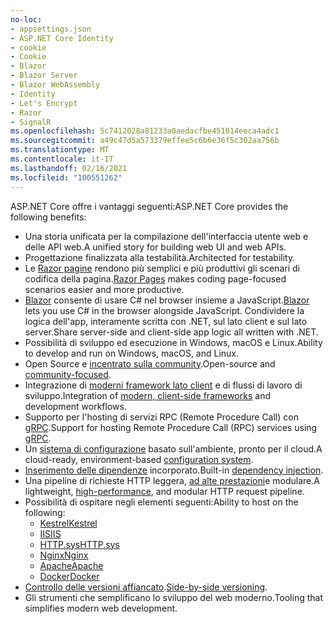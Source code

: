 ```yaml
---
no-loc:
- appsettings.json
- ASP.NET Core Identity
- cookie
- Cookie
- Blazor
- Blazor Server
- Blazor WebAssembly
- Identity
- Let's Encrypt
- Razor
- SignalR
ms.openlocfilehash: 5c7412028a81233a0aedacfbe451014eeca4adc1
ms.sourcegitcommit: a49c47d5a573379effee5c6b6e36f5c302aa756b
ms.translationtype: MT
ms.contentlocale: it-IT
ms.lasthandoff: 02/16/2021
ms.locfileid: "100551262"
---
```

<span data-ttu-id="15fb9-101">ASP.NET Core offre i vantaggi seguenti:</span><span class="sxs-lookup"><span data-stu-id="15fb9-101">ASP.NET Core provides the following benefits:</span></span>

* <span data-ttu-id="15fb9-102">Una storia unificata per la compilazione dell'interfaccia utente web e delle API web.</span><span class="sxs-lookup"><span data-stu-id="15fb9-102">A unified story for building web UI and web APIs.</span></span>
* <span data-ttu-id="15fb9-103">Progettazione finalizzata alla testabilità.</span><span class="sxs-lookup"><span data-stu-id="15fb9-103">Architected for testability.</span></span>
* <span data-ttu-id="15fb9-104">Le [ Razor pagine](xref:razor-pages/index) rendono più semplici e più produttivi gli scenari di codifica della pagina.</span><span class="sxs-lookup"><span data-stu-id="15fb9-104">[Razor Pages](xref:razor-pages/index) makes coding page-focused scenarios easier and more productive.</span></span>
* <span data-ttu-id="15fb9-105">[Blazor](xref:blazor/index) consente di usare C# nel browser insieme a JavaScript.</span><span class="sxs-lookup"><span data-stu-id="15fb9-105">[Blazor](xref:blazor/index) lets you use C# in the browser alongside JavaScript.</span></span> <span data-ttu-id="15fb9-106">Condividere la logica dell'app, interamente scritta con .NET, sul lato client e sul lato server.</span><span class="sxs-lookup"><span data-stu-id="15fb9-106">Share server-side and client-side app logic all written with .NET.</span></span>
* <span data-ttu-id="15fb9-107">Possibilità di sviluppo ed esecuzione in Windows, macOS e Linux.</span><span class="sxs-lookup"><span data-stu-id="15fb9-107">Ability to develop and run on Windows, macOS, and Linux.</span></span>
* <span data-ttu-id="15fb9-108">Open Source e [incentrato sulla community](https://live.asp.net/).</span><span class="sxs-lookup"><span data-stu-id="15fb9-108">Open-source and [community-focused](https://live.asp.net/).</span></span>
* <span data-ttu-id="15fb9-109">Integrazione di [moderni framework lato client](xref:blazor/index) e di flussi di lavoro di sviluppo.</span><span class="sxs-lookup"><span data-stu-id="15fb9-109">Integration of [modern, client-side frameworks](xref:blazor/index) and development workflows.</span></span>
* <span data-ttu-id="15fb9-110">Supporto per l'hosting di servizi RPC (Remote Procedure Call) con [gRPC](xref:grpc/index).</span><span class="sxs-lookup"><span data-stu-id="15fb9-110">Support for hosting Remote Procedure Call (RPC) services using [gRPC](xref:grpc/index).</span></span>
* <span data-ttu-id="15fb9-111">Un [sistema di configurazione](xref:fundamentals/configuration/index) basato sull'ambiente, pronto per il cloud.</span><span class="sxs-lookup"><span data-stu-id="15fb9-111">A cloud-ready, environment-based [configuration system](xref:fundamentals/configuration/index).</span></span>
* <span data-ttu-id="15fb9-112">[Inserimento delle dipendenze](xref:fundamentals/dependency-injection) incorporato.</span><span class="sxs-lookup"><span data-stu-id="15fb9-112">Built-in [dependency injection](xref:fundamentals/dependency-injection).</span></span>
* <span data-ttu-id="15fb9-113">Una pipeline di richieste HTTP leggera, [ad alte prestazioni](https://github.com/aspnet/benchmarks)e modulare.</span><span class="sxs-lookup"><span data-stu-id="15fb9-113">A lightweight, [high-performance](https://github.com/aspnet/benchmarks), and modular HTTP request pipeline.</span></span>
* <span data-ttu-id="15fb9-114">Possibilità di ospitare negli elementi seguenti:</span><span class="sxs-lookup"><span data-stu-id="15fb9-114">Ability to host on the following:</span></span>
  * [<span data-ttu-id="15fb9-115">Kestrel</span><span class="sxs-lookup"><span data-stu-id="15fb9-115">Kestrel</span></span>](xref:fundamentals/servers/kestrel)
  * [<span data-ttu-id="15fb9-116">IIS</span><span class="sxs-lookup"><span data-stu-id="15fb9-116">IIS</span></span>](xref:host-and-deploy/iis/index)
  * [<span data-ttu-id="15fb9-117">HTTP.sys</span><span class="sxs-lookup"><span data-stu-id="15fb9-117">HTTP.sys</span></span>](xref:fundamentals/servers/httpsys)
  * [<span data-ttu-id="15fb9-118">Nginx</span><span class="sxs-lookup"><span data-stu-id="15fb9-118">Nginx</span></span>](xref:host-and-deploy/linux-nginx)
  * [<span data-ttu-id="15fb9-119">Apache</span><span class="sxs-lookup"><span data-stu-id="15fb9-119">Apache</span></span>](xref:host-and-deploy/linux-apache)
  * [<span data-ttu-id="15fb9-120">Docker</span><span class="sxs-lookup"><span data-stu-id="15fb9-120">Docker</span></span>](xref:host-and-deploy/docker/index)
* <span data-ttu-id="15fb9-121">[Controllo delle versioni affiancato](/dotnet/standard/choosing-core-framework-server#side-by-side-net-versions-per-application-level).</span><span class="sxs-lookup"><span data-stu-id="15fb9-121">[Side-by-side versioning](/dotnet/standard/choosing-core-framework-server#side-by-side-net-versions-per-application-level).</span></span>
* <span data-ttu-id="15fb9-122">Gli strumenti che semplificano lo sviluppo del web moderno.</span><span class="sxs-lookup"><span data-stu-id="15fb9-122">Tooling that simplifies modern web development.</span></span>
